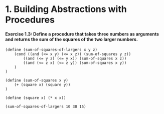 # 1. Building Abstractions with Procedures

#### Exercise 1.3: Define a procedure that takes three numbers as arguments and returns the sum of the squares of the two larger numbers.

```eval-scheme
(define (sum-of-squares-of-largers x y z)
    (cond ((and (<= x y) (<= x z)) (sum-of-squares y z))
        ((and (<= y z) (<= y x)) (sum-of-squares x z))
        ((and (<= z x) (<= z y)) (sum-of-squares x y))
    )
)

(define (sum-of-squares x y)
    (+ (square x) (square y))
)

(define (square x) (* x x))
```

```eval-scheme
(sum-of-squares-of-largers 10 30 15)
```